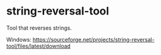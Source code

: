 # string-reversal-tool
Tool that reverses strings.

Windows:
https://sourceforge.net/projects/string-reversal-tool/files/latest/download
